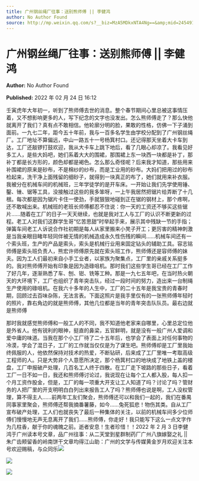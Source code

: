 ```yaml
---
title: 广州钢丝绳厂往事：送别熊师傅 || 李健鸿
author: No Author Found
source: http://mp.weixin.qq.com/s?__biz=MzA5MDkxNTA4Ng==&amp;mid=2454911990&amp;idx=1&amp;sn=f5cb540d5113111603fe4f65e99f9162&amp;chksm=87a23397b0d5ba81c7312c3d5aa59070d0b523210f8313e65cbf0017ce8d37429ede75d2e024#rd
---
```


# 广州钢丝绳厂往事：送别熊师傅 || 李健鸿

**Author:** No Author Found

**Published:** 2022 年 02 月 24 日 16:12

壬寅虎年大年初一，听到了熊师傅去世的消息。整个春节期间心里总被这事情压着，又不想影响更多的人，写下纪念的文字也没发出。怎么熊师傅走了？那么快他就离开了我们？真有点不敢相信。他轮廓分明的脸，果敢的性格，仿佛一下子涌到面前。一九七二年，距今五十年前，我与一百多名学生由学校分配到了广州钢丝绳厂。工厂地址不算偏远，中山一路五十一号杨箕村口。还记得那天坐着大卡车到达，工厂还敲锣打鼓欢迎，我从大卡车上跳下地后，看了几眼心却凉了。我看见好多工人，是些大妈吧，她们系着大大的围裙，那围裙上东一块西一块都是补丁，那补丁都是长方形的，颜色却都是褐色。怎么那么奇怪呢？后来我才知道，那些用来补围裙的原来是砂布，不是棉纱的纱布，而是工业用的砂布。大妈们把用过的砂布检起来，洗干净上面残留的细砂子，就得到一块真正的布了，她们就用来补衣服。我被分在机械车间的机械班，三年学徒学的是开车床。一开始让我们先学使用锤、鑿、锉、锯等工具，没接触过这些的我多笨呀，一上午我居然把锯片给弄断了十几根。每次都是因为锯片卡住一使劲，手就狠狠地碰到正在锯的钢材上，那个疼啊，还不敢喊出来。机械班的老班长师傅都忍不住说：你一天的工资还不够买这些锯片……随着在工厂的日子一天天继续，也就是我对工人与工厂的认识不断更新的过程。老工人对我们这群学生哥“忆苦思甜”时举起手来，展示其中残缺一节的手指；弹簧车间老工人诉说合作社初期是每人从家里搬来小凳子开工；更厉害的精神刺激是当我亲眼目睹年轻同伴被无情的机械造成永久性伤残的瞬间……机械车间还有一个索头班，生产的产品是索头，索头是机械行业用来固定钻头的辅助工具。容志铭师傅是索头班负责人，熊宏许师傅原先就在索头班工作，熊师傅还是容师傅的妹夫。因为工人们最初来自小手工业者，以家族为聚集点，工厂里的亲戚关系挺多的。我对熊师傅开始有印象是因为造碌咀机。那时我们这些学生哥已经在工厂工作了好几年，逐渐熟悉了车、刨、钳、铣等工种。那是一九七五年吧，在当时热火朝天的大环境下，工厂也组织了青年突击队，经过一段时间的努力，造出来一台制绳生产使用的碌咀机。在我六十多年的人生中，工厂的二十五年是我宝贵的青春时期，回顾过去百味杂陈，无法言表。下面这照片是我手里仅有的一张熊师傅年轻时的照片，靠右角边的就是熊师傅，其他几位都是当年的青年突击队队员。最右边就是熊师傅

那时我就感觉熊师傅和一般工人的不同，我不知道他老家来自哪里，心里总定位他是外省人。他有锐利的眼神，挺直的鼻梁，五官鲜明，就是没有一般广州人爱调和爱中庸的味道。当我在那个小工厂待了二十五年后，也学会了表面上对任何事物的冷漠，学会了混日子，工厂的工作就当仅仅是为了谋生吧。熊师傅却是工厂里我始终佩服的人，他依然保持对技术的热爱，不断钻研，后来成了工厂里唯一考取高级工程师的人。只是大势非个人意愿所决定，那个杨箕村口的地块成了地铁上盖的楼盘，工厂申报破产处理，几百名工人终于四散。在工厂走下坡路的那些日子，看着工厂一日不如一日，我还和熊师傅讨论过，我说现在让每个工人都入股，每人扣一个月工资作股金，但是，工厂的每一项重大开支让工人知道了吗？讨论了吗？管财务的人把厂里的开支明明白白列出来报告工人了吗？熊师傅也说是啊，工人没权管理，算不得主人……前两年工友们聚会，熊师傅还可以和我们一起的，我们在番禺同事家里聚会，熊师傅还帮我摘番薯藤，如今……兔死狐悲！物伤其类。自从工厂宣布破产处理，工人们也就丧失了最后一种集体的关注，以前的机械车间多少位师傅们慢慢地无声无息离开了我们……熊师傅，你走好！我只能写下这么一点文字作为几柱香，献于你的魂魄之前。逝者安息！生者珍惜！！2022 年 2 月 3 日李健鸿于广州读本号文章，品广州往事：从二天堂到星群制药厂广州八旗嫁娶之礼 || 朱广齿颊留香的岭南饼干文章均得江山助：广州的文学与传媒黄金岁月欢迎关注本号欢迎赐稿，与众同乐![](https://mmbiz.qpic.cn/mmbiz_jpg/PJWG74pLsMYWeI8Gr4TZNxKTAnPckZ30Dh6c5ZhgtIMklUcPedcZwtZUOH14haFicG0qKrNmXUd9R1Bic2EQMfZA/640)

![](https://mmbiz.qpic.cn/mmbiz_jpg/PJWG74pLsMYWeI8Gr4TZNxKTAnPckZ30cdnk5XGNPODoBRsgruUjNTTVfdAZOiblIJs6w0xNOObxfJXtbVLVIJw/640)

![](https://mmbiz.qpic.cn/mmbiz_png/Ljib4So7yuWhwjIXQMlnoQ5RDJAjgYezaSIMOn9cicBm5XsdJWqJ7RHkR3iaiczucMl915yvbkpdjOTlI5KxYNict0w/640?wx_fmt=png)

